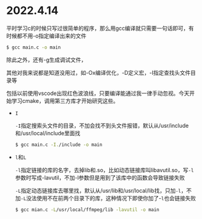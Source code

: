 # 2022.4.14
平时学习c的时候只写过很简单的程序，那么用gcc编译就只需要一句话即可，有时候都不用-o指定编译出来的文件
```bash
$ gcc main.c -o main
```
除此之外，还有-g生成调试文件，

其他对我来说都是知道没用过，如-Ox编译优化，-D定义宏，-I指定查找头文件目录等

包括以前使用vscode出现红色波浪线，只要编译能通过我一律手动忽视。今天开始学习cmake，调用第三方库才开始研究这些。

- `I`
  
  `-I`指定搜索头文件的目录，不加会找不到头文件报错，默认从/usr/include和/usr/local/include里面找
  ```bash
  $ gcc main.c -I./include -o main
  ```

- `l`和`L`
  
  `-l`指定链接的库的名字，去掉lib和.so，比如动态链接库叫libavutil.so，写`-l`参数时写成-lavutil，不加-l参数但是用到了该库中的函数会导致链接失败
  
  `-L`指定动态链接库去哪里找，默认从/usr/lib和/usr/local/lib找，只加`-l`，不加`-L`没法使用不在前两个目录下的库，这种情况下即使你加了-`l`也会链接失败
  ```bash
  $ gcc mian.c -L/usr/local/ffmpeg/lib -lavutil -o main
  ```